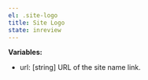 ```yaml
---
el: .site-logo
title: Site Logo
state: inreview
---
```


__Variables:__
* url: [string] URL of the site name link.
